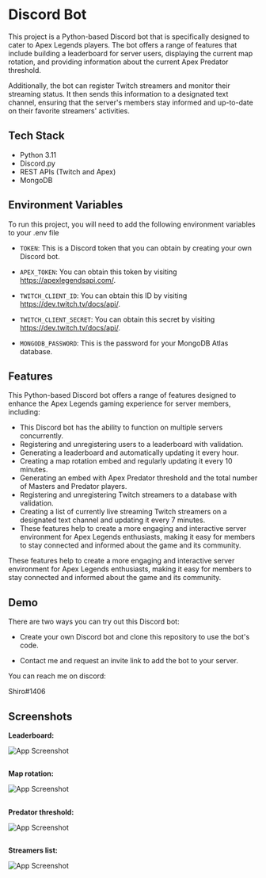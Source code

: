 
# Discord Bot

This project is a Python-based Discord bot that is specifically designed to cater to Apex Legends players. The bot offers a range of features that include building a leaderboard for server users, displaying the current map rotation, and providing information about the current Apex Predator threshold.

Additionally, the bot can register Twitch streamers and monitor their streaming status. It then sends this information to a designated text channel, ensuring that the server's members stay informed and up-to-date on their favorite streamers' activities.

## Tech Stack

- Python 3.11 
- Discord.py
- REST APIs (Twitch and Apex)
- MongoDB



## Environment Variables

To run this project, you will need to add the following environment variables to your .env file

- `TOKEN`: This is a Discord token that you can obtain by creating your own Discord bot.

- `APEX_TOKEN`: You can obtain this token by visiting https://apexlegendsapi.com/.

- `TWITCH_CLIENT_ID`: You can obtain this ID by visiting https://dev.twitch.tv/docs/api/.

- `TWITCH_CLIENT_SECRET`: You can obtain this secret by visiting https://dev.twitch.tv/docs/api/.

- `MONGODB_PASSWORD`: This is the password for your MongoDB Atlas database.
## Features

This Python-based Discord bot offers a range of features designed to enhance the Apex Legends gaming experience for server members, including:

- This Discord bot has the ability to function on multiple servers concurrently.
- Registering and unregistering users to a leaderboard with validation.
- Generating a leaderboard and automatically updating it every hour.
- Creating a map rotation embed and regularly updating it every 10 minutes.
- Generating an embed with Apex Predator threshold and the total number of Masters and Predator players.
- Registering and unregistering Twitch streamers to a database with validation.
- Creating a list of currently live streaming Twitch streamers on a designated text channel and updating it every 7 minutes.
- These features help to create a more engaging and interactive server environment for Apex Legends enthusiasts, making it easy for members to stay connected and informed about the game and its community.

These features help to create a more engaging and interactive server environment for Apex Legends enthusiasts, making it easy for members to stay connected and informed about the game and its community.
## Demo

There are two ways you can try out this Discord bot:

- Create your own Discord bot and clone this repository to use the bot's code.

- Contact me and request an invite link to add the bot to your server.

You can reach me on discord: 

Shiro#1406
## Screenshots
**Leaderboard:**

![App Screenshot](https://i.postimg.cc/3xgXPNBM/leaderboard.png)
##
**Map rotation:**

![App Screenshot](https://i.postimg.cc/k5sxgHzf/map-rotation.png)
##
**Predator threshold:**

![App Screenshot](https://i.postimg.cc/d0w2vFHh/predator-treshold.png)
##
**Streamers list:**

![App Screenshot](https://i.postimg.cc/gJ03XDPd/streamers-list.png)
